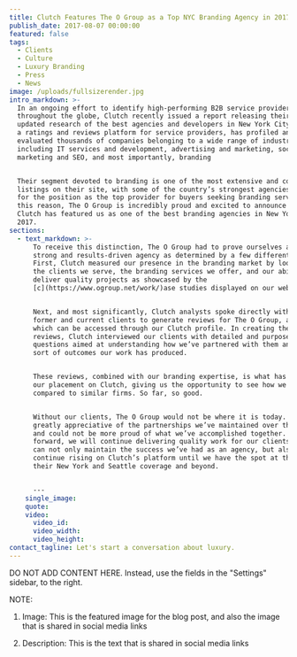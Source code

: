 ```yaml
---
title: Clutch Features The O Group as a Top NYC Branding Agency in 2017
publish_date: 2017-08-07 00:00:00
featured: false
tags:
  - Clients
  - Culture
  - Luxury Branding
  - Press
  - News
image: /uploads/fullsizerender.jpg
intro_markdown: >-
  In an ongoing effort to identify high-performing B2B service providers
  throughout the globe, Clutch recently issued a report releasing their most
  updated research of the best agencies and developers in New York City. Clutch,
  a ratings and reviews platform for service providers, has profiled and
  evaluated thousands of companies belonging to a wide range of industries,
  including IT services and development, advertising and marketing, social media
  marketing and SEO, and most importantly, branding


  Their segment devoted to branding is one of the most extensive and competitive
  listings on their site, with some of the country’s strongest agencies vying
  for the position as the top provider for buyers seeking branding services. For
  this reason, The O Group is incredibly proud and excited to announce that
  Clutch has featured us as one of the best branding agencies in New York in
  2017.
sections:
  - text_markdown: >-
      To receive this distinction, The O Group had to prove ourselves as a
      strong and results-driven agency as determined by a few different factors.
      First, Clutch measured our presence in the branding market by looking at
      the clients we serve, the branding services we offer, and our ability to
      deliver quality projects as showcased by the
      [c](https://www.ogroup.net/work/)ase studies displayed on our website.


      Next, and most significantly, Clutch analysts spoke directly with our
      former and current clients to generate reviews for The O Group, all of
      which can be accessed through our Clutch profile. In creating these
      reviews, Clutch interviewed our clients with detailed and purposeful
      questions aimed at understanding how we’ve partnered with them and what
      sort of outcomes our work has produced.


      These reviews, combined with our branding expertise, is what has led to
      our placement on Clutch, giving us the opportunity to see how we rank
      compared to similar firms. So far, so good.


      Without our clients, The O Group would not be where it is today. We are
      greatly appreciative of the partnerships we’ve maintained over the years
      and could not be more proud of what we’ve accomplished together. Moving
      forward, we will continue delivering quality work for our clients so we
      can not only maintain the success we’ve had as an agency, but also
      continue rising on Clutch’s platform until we have the spot at the top of
      their New York and Seattle coverage and beyond.


      ---
    single_image:
    quote:
    video:
      video_id:
      video_width:
      video_height:
contact_tagline: Let's start a conversation about luxury.
---
```



DO NOT ADD CONTENT HERE. Instead, use the fields in the "Settings" sidebar, to the right.

NOTE:

1. Image: This is the featured image for the blog post, and also the image that is shared in social media links

2. Description: This is the text that is shared in social media links